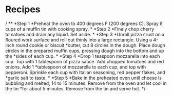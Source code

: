# Recipes
/ **
*Step 1
*Preheat the oven to 400 degrees F (200 degrees C). Spray 8 cups of a muffin tin with cooking spray.
*
*Step 2
*Finely chop cherry tomatoes and drain any liquid. Set aside.
*
*Step 3
*Unroll pizza crust on a floured work surface and roll out thinly into a large rectangle. Using a 4-inch round cookie or biscuit *cutter, cut 8 circles in the dough. Place dough circles in the prepared muffin cups, pressing dough into the bottom and up the *sides of each cup.
*
*Step 4
*Drop 1 teaspoon mozzarella into each cup. Top with 1 tablespoon of pizza sauce. Add chopped tomatoes and red onions. Add 1 *tablespoon of mozzarella to each cup, and top with pepperoni. Sprinkle each cup with Italian seasoning, red pepper flakes, and *garlic salt to taste.
*
*Step 5
*Bake in the preheated oven until cheese is bubbling and melted, 14 to 15 minutes. Remove from the oven and let cool in the tin *for about 5 minutes. Remove from the tin and serve hot.
*/